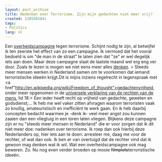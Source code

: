 ```yaml
---
layout: post_archive
title: Nadenken over Terrorisme. Zijn mijn gedachten niet meer vrij?
created: 1205501041
tags:
- Politics
lang: nl
---
```

Een [overheidscampagne](http://www.nederlandtegenterrorisme.nl) tegen terrorisme. Schijnt nodig te zijn, al betwijfel ik ten zeerste het effect van zo een campagne. Ik vermoed dat het vooral bedoeld is om "de man in de straat" te laten zien dat "ze" er wel degelijk iets aan doen. Maar deze campagne slaat de laatste maand wel erg eng ver door. Zoals te lezen is mogen we niet eens meer alles [denken](http://www.nederlandtegenterrorisme.nl/werken-met-jongeren/jongeren-en-terrorisme). > Steeds meer mensen werken in Nederland samen om te voorkomen dat iemand terroristische ideeën krijgt.Dit is mijns inziens regelrecht in tegenspraak met <a href"http://en.wikipedia.org/wiki/Freedom_of_thought">gedachtenvrijheid, onder meer opgenomen in de [universele verklaring van de rechten van de mens](http://www.unhchr.ch/udhr/lang/dut.htm), lid 18:> Een ieder heeft recht op vrijheid van gedachte, geweten en godsdienst;... Ik heb me wel vaker zitten afvragen waarom terroristen vaak zo knullig, amateuristisch en inefficiënt te werk gaan. En ik heb daarbij concepten bedacht waarmee je -denk ik- veel meer angst zou kunnen zaaien dan een vliegtuig in een toren laten vliegen. Blijkens deze campagne zijn er nu "steeds meer mensen in Nederland" die er voor zorgen dat ik dit niet meer doe: nadenken over terrorisme. Ik roep dan ook hierbij deze Nederlanders op, hier iets aan te doen: arresteer me, daag me voor de rechter, of wat dan ook. Ik ben er van overtuigd dat de rechter vind dat ik gewoon mag denken wat ik wil. Wat een overheidscampagne ook mag beweren. Zo. Nu nog even verder broeden op mooie <s>filmplots</s>terroristische ideeën.
